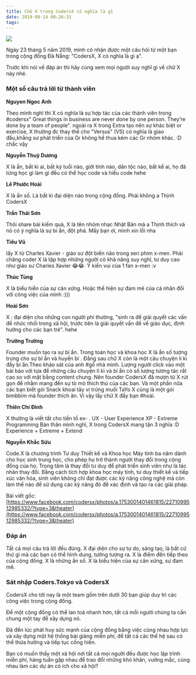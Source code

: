 ```yaml
---
title: Chữ X trong CodersX có nghĩa là gì
date: 2019-08-14 00:26:31
tags:
---
```


![](https://res.cloudinary.com/djeghcumw/image/upload/v1565714157/blog/coders-x-banner-fb.jpg)

Ngày 23 tháng 5 năm 2019, mình có nhận được một câu hỏi từ một bạn trong cộng đồng Đà Nẵng: "CodersX, X có nghĩa là gì ạ".

Trước khi nói về đáp án thì hãy cùng xem mọi người suy nghĩ gì về chữ X này nhé.

<!--more-->

### Một số câu trả lời từ thành viên

**Nguyen Ngoc Anh**

Theo mình nghĩ thì X có nghĩa là sự hợp tác của các thành viên trong #codersx" Great things in business are never done by one person. They’re done by a team of people". ngoài ra X trong Extra tạo nên sự khác biệt or exercise, X thường đc thay thế cho "Versus" (VS) có nghĩa là giao đấu,khẳng sư phát triển của Gr không hề thua kém các Gr nhóm khác. :D chắc vậy

**Nguyễn Thuỳ Dương**

X là ẩn, bất kì ai, bất ký tuổi nào, giới tính nào, dân tộc nào, bất kể ai, họ đã từng học gì làm gì đều có thể học code và hiểu code hehe

**Lê Phước Hoài**

X là ẩn số. Là bất kì đại diện nào trong cộng đồng. Phải không a Thịnh CodersX

**Trần Thái Sơn**

Thôi share bài kiếm quà, X là tên nhóm nhạc Nhật Bản mà a Thịnh thích và nó có ý nghĩa là sự bí ẩn, đột phá. Mấy bạn ơi, mình xin lỗi nha

**Tiêu Vũ**

lấy X từ Charles Xavier - giáo sư đột biến não trong seri phim x-men. Phải chăng coder X là tập hợp những người có khả năng suy nghĩ, tư duy cao như giáo sư Charles Xavier 😂😂. Ý kiến vui của 1 fan x-men :v

**Thúc Tùng**

X là biểu hiển của sự cân xứng. Hoặc thể hiện sự đam mê của cá nhân đối với công việc của mình :)))

**Hoài Sơn**

X : đại diện cho những con người phi thường, "sinh ra để giải quyết các vấn đề nhức nhối trong xã hội, trước tiên là giải quyết vấn đề về giáo dục, định hướng cho các bạn trẻ". hehe

**Trường Trường**

Founder muốn tạo ra sự bí ẩn. Trong toán học và khoa học X là ẩn số tượng trưng cho sự bí ẩn và huyền bí . Đằng sau chữ X còn là một câu chuyện li kì đầy bí ẩn.Theo khảo sát của anh #gồ nhà mình. Lượng người click vào một bài báo với tựa đề những câu chuyện lì kì và bí ẩn có số lượng tương tác rất cao so với mặt bằng content chung.
Nên founder CodersX đã mượn từ X rút gọn để nhằm mang đến sự tò mò thích thú của các bạn. Và một phần nữa các bạn biết gói Snack khoai tây vị trứng muối TaYo X cũng là một gói bimbbim mà founder thích ăn. Vì vậy lấy chữ X đấy bạn #hoài.

**Thiên Chí Đinh**

X thường là viết tắt cho tiền tố ex- .
UX - User Experience
XP - Extreme Programming
Bản thân mình nghĩ, X trong CodersX mang tận 3 nghĩa :D
Experience + Extreme + Extend

**Nguyễn Khắc Sửu**

Code.X là chương trình Tư duy Thiết kế và Khoa học Máy tính ba năm dành cho học sinh trung học, cho phép họ trở thành người thay đổi trong cộng đồng của họ. Trọng tâm là thay đổi tư duy để phát triển sinh viên như là tác nhân thay đổi. Bằng cách tích hợp khoa học máy tính, tư duy thiết kế và tiếp xúc văn hóa, sinh viên không chỉ đạt được các kỹ năng công nghệ mà còn làm thế nào để sử dụng các kỹ năng đó để xác định và tạo ra các giải pháp.

Bài viết gốc: [https://www.facebook.com/codersx/photos/a.1753001401461815/2271099512985332/?type=3&theater](https://www.facebook.com/codersx/photos/a.1753001401461815/2271099512985332/?type=3&theater)

### Đáp án

Tất cả mọi câu trả lời đều đúng. X đại diện cho sự tự do, sáng tạo, là bất cứ thứ gì mà các bạn có thể hình dung, tưởng tượng ra. X là điểm đến tiếp theo của cộng đồng. X là những ẩn số. X là biểu hiện của sự cân xứng, sự đam mê.

### Sát nhập Coders.Tokyo và CodersX

CodersX cho tới nay là một team gồm trên dưới 30 bạn giúp duy trì các công việc trong cộng đồng.

Để một cộng đồng có thể lan toả nhanh hơn, tất cả mỗi người chúng ta cần chung một tay để xây dựng nó.

Đã đến lúc phát huy sức mạnh của cộng đồng bằng việc cùng nhau hợp lực và xây dựng một hệ thống bài giảng miễn phí, để tất cả các thế hệ sau có thể thừa hưởng và tiếp tục cống hiến.

Bạn có muốn thấy một xã hội nơi tất cả mọi người đều được học lập trình miễn phí, hàng tuần gặp nhau để trao đổi những khó khăn, vướng mắc, cùng nhau làm các dự án có ích cho xã hội?
